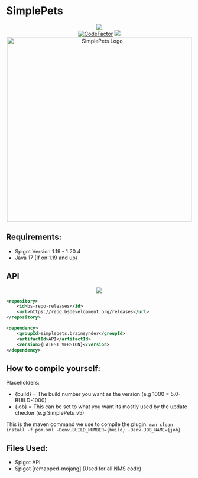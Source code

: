 # SimplePets
<div align="center">
  <img src="https://img.shields.io/maven-metadata/v?color=red&label=Current%20Version&metadataUrl=https%3A%2F%2Frepo.bsdevelopment.org%2Freleases%2Fsimplepets%2Fbrainsynder%2FAPI%2Fmaven-metadata.xml"></br>
  <a href="https://www.codefactor.io/repository/github/brainsynder-dev/simplepets"><img src="https://www.codefactor.io/repository/github/brainsynder-dev/simplepets/badge" alt="CodeFactor" /></a> 
  <img src="https://ci.bsdevelopment.org/job/SimplePets_v5/badge/icon?subject=v5%20Recode (1.19 -> LATEST)"></br>
  <img src="https://i.imgur.com/EUDSE8P.png" alt="SimplePets Logo" height="500">
</div>

## Requirements:
- Spigot Version 1.19 - 1.20.4
- Java 17 (If on 1.19 and up)

## API
<div align="center">
    <img src="https://img.shields.io/maven-metadata/v?color=red&label=Current%20Version&metadataUrl=https%3A%2F%2Frepo.bsdevelopment.org%2Freleases%2Fsimplepets%2Fbrainsynder%2FAPI%2Fmaven-metadata.xml&style=for-the-badge"><br>
</div>

```xml
<repository>
    <id>bs-repo-releases</id>
    <url>https://repo.bsdevelopment.org/releases</url>
</repository>

<dependency>
    <groupId>simplepets.brainsynder</groupId>
    <artifactId>API</artifactId>
    <version>{LATEST VERSION}</version>
</dependency>
```

## How to compile yourself:
Placeholders:
- {build} = The build number you want as the version (e.g 1000 = 5.0-BUILD-1000)
- {job} = This can be set to what you want its mostly used by the update checker (e.g SimplePets_v5)

This is the maven command we use to compile the plugin: 
`mvn clean install -f pom.xml -Denv.BUILD_NUMBER={build} -Denv.JOB_NAME={job}`

## Files Used:
- Spigot API
- Spigot [remapped-mojang] (Used for all NMS code)
